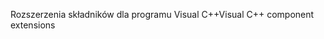<span data-ttu-id="30c31-101">Rozszerzenia składników dla programu Visual C++</span><span class="sxs-lookup"><span data-stu-id="30c31-101">Visual C++ component extensions</span></span>